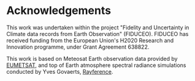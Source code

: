 # Acknowledgements

This work was undertaken within the project "Fidelity and Uncertainty in Climate data records from Earth Observation" (FIDUCEO). FIDUCEO has received funding from the European Union's H2020 Research and Innovation programme, under Grant Agreement 638822.

This work is based on Meteosat Earth observation data provided by [EUMETSAT](http://www.eumetsat.int/), and top of Earth atmosphere spectral radiance simulations conducted by Yves Govaerts, [Rayference](http://www.rayference.eu/).

